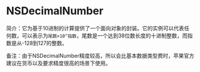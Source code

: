 # NSDecimalNumber

简介：它为基于10进制的计算提供了一个面向对象的封装。它的实例可以代表任何数，可以表示为`尾数×10^指数`，尾数是一个达到38位数长度的十进制整数，而指数是从-128到127的整数。

备注：由于NSDecimalNumber精度较高，所以会比基本数据类型费时，苹果官方建议在货币以及要求精度很高的场景下使用。
